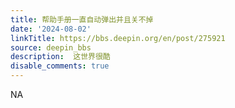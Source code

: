```yaml
---
title: 帮助手册一直自动弹出并且关不掉
date: '2024-08-02'
linkTitle: https://bbs.deepin.org/en/post/275921
source: deepin_bbs
description:  这世界很酷 
disable_comments: true
---
```

NA
